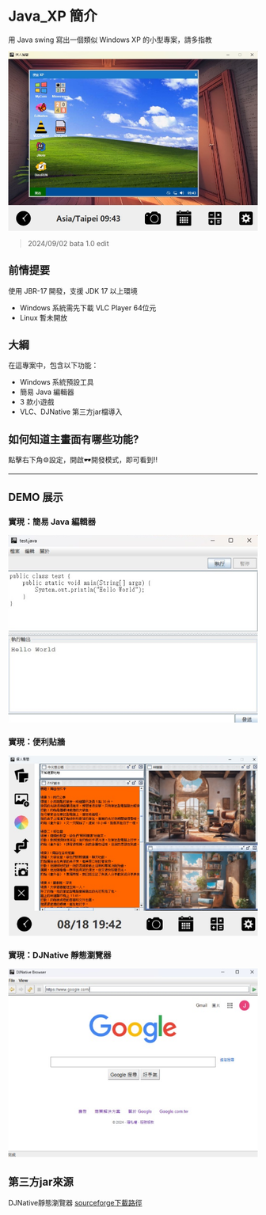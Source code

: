 # Java_XP 簡介

用 Java swing 寫出一個類似 Windows XP 的小型專案，請多指教 

![GitHub 簡介](/sample.jpg)
> 2024/09/02 bata 1.0 edit

## 前情提要

使用 JBR-17 開發，支援 JDK 17 以上環境

- Windows 系統需先下載 VLC Player 64位元
- Linux 暫未開放

## 大綱

在這專案中，包含以下功能：

- Windows 系統預設工具
- 簡易 Java 編輯器
- 3 款小遊戲
- VLC、DJNative 第三方jar檔導入

## 如何知道主畫面有哪些功能?

點擊右下角⚙️設定，開啟🕶️開發模式，即可看到!!

---

## DEMO 展示

### 實現：簡易 Java 編輯器

![DEMO 1](/DEMO/Demo1.jpg)

### 實現：便利貼牆

![DEMO 2](/DEMO/Demo2.jpg)

### 實現：DJNative 靜態瀏覽器

![DEMO 3](/DEMO/Demo3.jpg)


## 第三方jar來源

DJNative靜態瀏覽器 [sourceforge下載路徑](https://sourceforge.net/projects/djproject/files/DJ%20Native%20Swing/)
